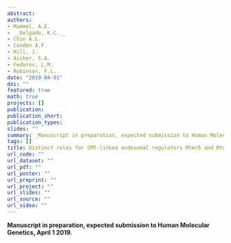 ```yaml
---
abstract: 
authors:
- Mammel, A.E.
- __Delgado, K.C.__
- Chin A.L.
- Condon A.F.
- Hill, J.
- Aicher, S.A.
- Fedorov, L.M.
- Robinson, F.L.
date: "2019-04-01"
doi: ""
featured: true
math: true
projects: []
publication:
publication_short:
publication_types:
slides: ""
summary: _Manuscript in preparation, expected submission to Human Molecular Genetics, April 1 2019._
tags: []
title: Distinct roles for CMT-linked endosomal regulators Mtmr5 and Mtmr13 in the peripheral nervous system.
url_code: ""
url_dataset: ""
url_pdf: ""
url_poster: ""
url_preprint: ""
url_project: ""
url_slides: ""
url_source: ""
url_video: ""
---
```


__Manuscript in preparation, expected submission to Human Molecular Genetics, April 1 2019.__
